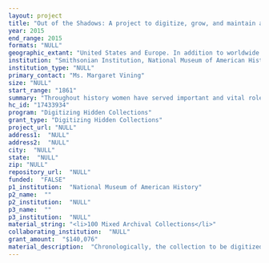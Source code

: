 ```yaml
--- 
layout: project 
title: "Out of the Shadows: A project to digitize, grow, and maintain a substantial collection of documents, images, objects, and other evidence of women's military activities to provide at the Smithsonian Institution a foundation for research and study in the developing field of women's military history from antiquity to the present."
year: 2015
end_range: 2015
formats: "NULL"
geographic_extant: "United States and Europe. In addition to worldwide locations of U.S. military activity."
institution: "Smithsonian Institution, National Museum of American History"
institution_type: "NULL"
primary_contact: "Ms. Margaret Vining"
size: "NULL"
start_range: "1861"
summary: "Throughout history women have served important and vital roles in military institutions everywhere, yet military historiography reflects astonishingly little of women's activities in the armed forces. This model archive and research collection will serve as a pilot project to introduce a new field, women's military history. For more than 30 years our curators have collected primary documents and images, secondary materials, and an 800 volume library that together furnish historical evidence of the military roles of women. Grant funding in 2014 enabled the hiring of an archivist to launch this expansive project. We have gained affiliation with the Smithsonian Archive Group, access to the Smithsonian's Archivist Toolkit, and will import into AT 100 linear feet of materials by the end of 2015.Thus proving feasibility, we seek to hire staff to digitize the collection by the end of 2016, forming a singular online resource for the new field of study."
hc_id: "17433934"
program: "Digitizing Hidden Collections"
grant_type: "Digitizing Hidden Collections"
project_url: "NULL"
address1:  "NULL"
address2:  "NULL"
city:  "NULL"
state:  "NULL"
zip: "NULL"
repository_url:  "NULL"
funded:  "FALSE"
p1_institution:  "National Museum of American History"
p2_name:  ""
p2_institution:  "NULL"
p3_name:  ""
p3_institution:  "NULL"
material_string: "<li>100 Mixed Archival Collections</li>"
collaborating_institution:  "NULL"
grant_amount:  "$140,076"
material_description:  "Chronologically, the collection to be digitized comprises documents and photographs of women's work starting in the Civil War. Documents represent post-Civil War women with husbands on duty in Indian Territory on the western frontier (1870-1889). Army nurses, the first uniformed women in the armed forces, have prominence throughout the archive in memoirs, diaries, personal papers and secondary material. Among highlights are the papers of the first woman to attain the rank of general officer, BG Anna M. Hays, Chief, Army Nurse Corps (1967-1971) and two other Chiefs of the Corps. \n\n\u0001A World War I women's collection embodies exceptional resources for studying both women's history and military history; civilian volunteers by tens of thousands, suffragists and others, pressed for citizenship wearing military style uniforms. Their uniforms and stories support an overarching historical study. Extensive personal and official documentation discloses the history of the first women inducted into U.S. Navy as Yeoman (F). \n\n\u0001Still larger is the World War II collection relating to all aspects of the first sizeable contingent of women permanently entering the armed forces; official and personal material documents the founding of the women's branches of the services and women pioneers in many new fields; personnel that represents a cross section of society, both officers and enlisted. i.e. 125 letters (1943-1946) document the work of Prudence Drake in Greece with the United Nations Relief and Reconstruction Agency (UNRRA). \n\n\u0001Women's participation in the establishment of the US Air Force in 1947 and subsequent history has an exceptionally significant place in the archive. Biographical material of a Coast Guard cadet augments large holdings documenting women in the US Naval Academy and the US Military Academy. Abundantly documented in the collection are women's roles in Korea, Vietnam, Desert Storm, and the wars in the Middle East, which present many \"firsts.\""
---
```

